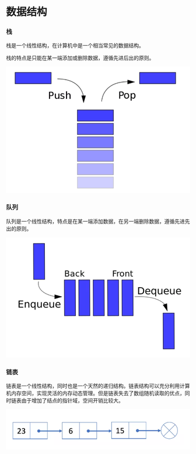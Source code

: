 # 数据结构

### 栈

栈是一个线性结构，在计算机中是一个相当常见的数据结构。

栈的特点是只能在某一端添加或删除数据，遵循先进后出的原则。

![stack](../assets/stack.png)

### 队列

队列是一个线性结构，特点是在某一端添加数据，在另一端删除数据，遵循先进先出的原则。

![run](../assets/run.png)

### 链表

链表是一个线性结构，同时也是一个天然的递归结构。链表结构可以充分利用计算机内存空间，实现灵活的内存动态管理。但是链表失去了数组随机读取的优点，同时链表由于增加了结点的指针域，空间开销比较大。

![lianbiao](../assets/lianbiao.png)